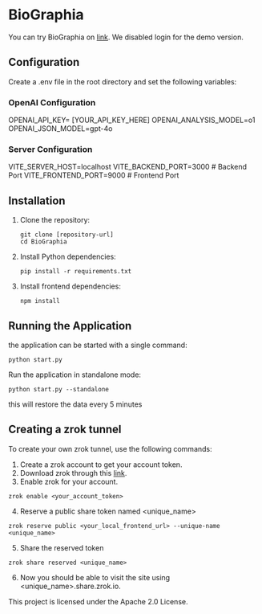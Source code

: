 # BioGraphia

You can try BioGraphia on [link](https://biographia.share.zrok.io/#/). We disabled login for the demo version.

## Configuration
Create a .env file in the root directory and set the following variables:

### OpenAI Configuration
OPENAI_API_KEY= [YOUR_API_KEY_HERE]
OPENAI_ANALYSIS_MODEL=o1
OPENAI_JSON_MODEL=gpt-4o

### Server Configuration
VITE_SERVER_HOST=localhost
VITE_BACKEND_PORT=3000 # Backend Port
VITE_FRONTEND_PORT=9000 # Frontend Port

## Installation

1. Clone the repository:
   ```
   git clone [repository-url]
   cd BioGraphia
   ```

2. Install Python dependencies:
   ```
   pip install -r requirements.txt
   ```

3. Install frontend dependencies:
   ```
   npm install
   ```

## Running the Application

the application can be started with a single command:

```
python start.py
```

Run the application in standalone mode:

```
python start.py --standalone
```
this will restore the data every 5 minutes

## Creating a zrok tunnel
To create your own zrok tunnel, use the following commands:
1. Create a zrok account to get your account token.
2. Download zrok through this [link](https://docs.zrok.io/docs/getting-started/?_gl=1*28k332*_gcl_au*MTEyMzMyNDAyMy4xNzQzMTMzNDM0*_ga*MTAwMjkwNDA3NC4xNzQzMTMzNDM0*_ga_V2KMEXWJ10*MTc0Mzk5MDA3OS44LjAuMTc0Mzk5MDA3OS42MC4wLjA.#installing-the-zrok-command).
3. Enable zrok for your account.
```
zrok enable <your_account_token>
```
4. Reserve a public share token named <unique_name>
```
zrok reserve public <your_local_frontend_url> --unique-name <unique_name>
```
5. Share the reserved token
```
zrok share reserved <unique_name>
```
6. Now you should be able to visit the site using <unique_name>.share.zrok.io.

This project is licensed under the Apache 2.0 License.
